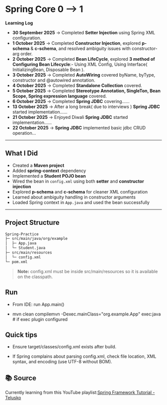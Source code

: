 
# Spring Core 0 --> 1

**Learning Log**

- **30 September 2025** → Completed **Setter Injection** using Spring XML configuration.
- **1 October 2025** → Completed **Constructor Injection**, explored **p-schema** & **c-schema**, and resolved ambiguity issues with constructor-arg order.
- **2 October 2025** → Completed **Bean LifeCycle**, explored **3 method of Configuring Bean Lifecycle**:- Using XML Config, Using Interface( InitializingBean, Disposable Bean ).
- **3 October 2025** → Completed **AutoWiring** covered byName, byType, constructor and @autowired annotation.
- **4 October 2025** → Completed **Standalone Collection** covered.
- **5 October 2025** → Completed **Stereotype Annotation, SingleTon, Bean Scope, Spring expression language** covered.
- **6 October 2025** → Completed **Spring JDBC** covering......
- **13 October 2025** → After a long break( due to interviews ) **Spring JDBC** started implementation......
- **21 October 2025** → Enjoyed Diwali **Spring JDBC** started implementation......
- **22 October 2025** → **Spring JDBC** implemented basic jdbc CRUD operation...
---

## What I Did

- Created a **Maven project**
- Added **spring-context** dependency
- Implemented a **Student POJO bean**
- Wired the bean in `config.xml` using both **setter** and **constructor injection**
- Explored **p-schema** and **c-schema** for cleaner XML configuration
- Learned about ambiguity handling in constructor arguments
- Loaded Spring context in `App.java` and used the bean successfully

---

## Project Structure

```bash
Spring-Practice  
├─ src/main/java/org/example  
│  ├─ App.java  
│  └─ Student.java  
├─ src/main/resources  
│  └─ config.xml  
└─ pom.xml
```

> **Note:** config.xml must be inside src/main/resources so it is available on the classpath.

Run
---

*   From IDE: run App.main()

*   mvn clean compilemvn -Dexec.mainClass="org.example.App" exec:java # if exec plugin configured


Quick tips
----------

*   Ensure target/classes/config.xml exists after build.

*   If Spring complains about parsing config.xml, check file location, XML syntax, and encoding (use UTF-8 without BOM).

📚 Source
---------

Currently learning from this YouTube playlist:[Spring Framework Tutorial - Telusko](https://www.youtube.com/playlist?list=PL0zysOflRCekeiERASkpi-crREVensZGS)